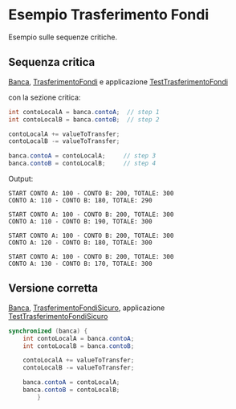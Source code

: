 # Esempio Trasferimento Fondi

Esempio sulle sequenze critiche.

## Sequenza critica

[Banca](./src/Banca.java), 
[TrasferimentoFondi](./src/TrasferimentoFondi.java) e applicazione 
[TestTrasferimentoFondi](./src/TestTrasferimentoFondi.java)

con la sezione critica:

```java
int contoLocalA = banca.contoA;  // step 1
int contoLocalB = banca.contoB;  // step 2

contoLocalA += valueToTransfer;
contoLocalB -= valueToTransfer;

banca.contoA = contoLocalA;     // step 3
banca.contoB = contoLocalB;     // step 4

```

Output:

```
START CONTO A: 100 - CONTO B: 200, TOTALE: 300
CONTO A: 110 - CONTO B: 180, TOTALE: 290

START CONTO A: 100 - CONTO B: 200, TOTALE: 300
CONTO A: 110 - CONTO B: 190, TOTALE: 300

START CONTO A: 100 - CONTO B: 200, TOTALE: 300
CONTO A: 120 - CONTO B: 180, TOTALE: 300

START CONTO A: 100 - CONTO B: 200, TOTALE: 300
CONTO A: 130 - CONTO B: 170, TOTALE: 300

```

## Versione corretta

[Banca](./src/Banca.java),
[TrasferimentoFondiSicuro](./src/TrasferimentoFondiSicuro.java),
applicazione [TestTrasferimentoFondiSicuro](./src/TestTrasferimentoFondiSicuro.java)

```java
synchronized (banca) {
    int contoLocalA = banca.contoA;
    int contoLocalB = banca.contoB;

    contoLocalA += valueToTransfer;
    contoLocalB -= valueToTransfer;

    banca.contoA = contoLocalA;
    banca.contoB = contoLocalB;
        }

```
